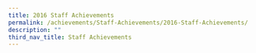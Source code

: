 ```yaml
---
title: 2016 Staff Achievements
permalink: /achievements/Staff-Achievements/2016-Staff-Achievements/
description: ""
third_nav_title: Staff Achievements
---
```

